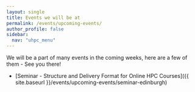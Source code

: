 ```yaml
---
layout: single  
title: Events we will be at
permalink: /events/upcoming-events/
author_profile: false
sidebar:
  nav: "uhpc_menu"
---
```


We will be a part of many events in the coming weeks, here are a few of them - See you there! 


 - [Seminar - Structure and Delivery Format for Online HPC Courses]({{ site.baseurl }}/events/upcoming-events/seminar-edinburgh)
